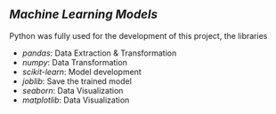 
## ***Machine Learning Models***

Python was fully used for the development of this project, the libraries 

- *pandas*: Data Extraction &  Transformation 
- *numpy*: Data Transformation
- *scikit-learn*: Model development
- *joblib*: Save the trained model
- *seaborn*: Data Visualization
- *matplotlib*: Data Visualization
